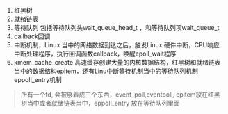 1. 红黑树
2. 就绪链表
3. 等待队列 包括等待队列头wait\_queue\_head\_t ，和等待队列项wait\_queue\_t 
4. callback回调
5. 中断机制，Linux 当中的网络数据到达之后，触发Linux 硬件中断，CPU响应中断处理程序，执行回调函数callback，唤醒epoll_wait程序
6. kmem_cache_create 高速缓存创建大量的内核数据结构，红黑树和就绪链表当中的数据结构epitem，还有Linu中断等待机制当中的等待队列机制eppoll_entry机制



> 所有一个fd, 会被够着成三个东西，event_poll,eventpoll, epitem放在红黑树当中或者就绪链表当中，eppoll_entry 放在等待队列里面


 
